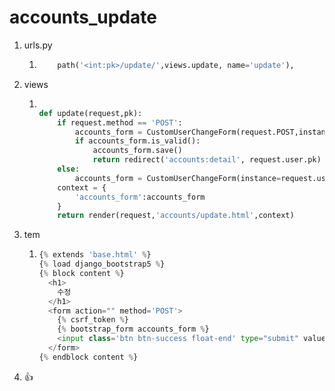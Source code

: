 # accounts_update

1. urls.py

   1. ```py
          path('<int:pk>/update/',views.update, name='update'),
      ```

2. views

   1. ```py
      
      def update(request,pk):
          if request.method == 'POST':
              accounts_form = CustomUserChangeForm(request.POST,instance=request.user)
              if accounts_form.is_valid():
                  accounts_form.save()
                  return redirect('accounts:detail', request.user.pk)
          else:
              accounts_form = CustomUserChangeForm(instance=request.user)
          context = {
              'accounts_form':accounts_form
          }
          return render(request,'accounts/update.html',context)
      
      ```

3. tem

   1. ```py
      {% extends 'base.html' %}
      {% load django_bootstrap5 %}
      {% block content %}
        <h1>
          수정
        </h1>
        <form action="" method='POST'>
          {% csrf_token %}
          {% bootstrap_form accounts_form %}
          <input class='btn btn-success float-end' type="submit" value='수정하기'>
        </form>
      {% endblock content %}
      ```

4. 👍